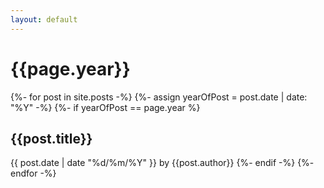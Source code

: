 ```yaml
---
layout: default
---
```


# {{page.year}}
{%- for post in site.posts -%}
{%- assign yearOfPost = post.date | date: "%Y" -%}
{%- if yearOfPost == page.year %}
## {{post.title}} 
{{ post.date | date "%d/%m/%Y" }} by {{post.author}}
{%- endif -%}
{%- endfor -%}

